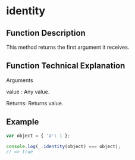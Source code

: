 # identity

## Function Description

This method returns the first argument it receives.

## Function Technical Explanation

Arguments

value : Any value.

Returns: Returns value.

## Example

```javascript
var object = { 'a': 1 };

console.log(_.identity(object) === object);
// => true
```
